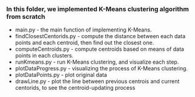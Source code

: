 ### In this folder, we implemented K-Means clustering algorithm from scratch

* main.py - the main function of implementing K-Means.
* findClosestCentorids.py - compute the distance between each data points and each centroid, then find out the closest one.
* computeCentroids.py - compute centroids based on means of data points in each clusters.
* runKmeans.py - run K-Means clustering, and visualize each step.
* plotDataProgress.py - visualizing the process of K-Means clustering.
* plotDataPoints.py - plot original data
* drawLine.py - plot the line between previous centrois and current centorids, to see the centroid-updating process
